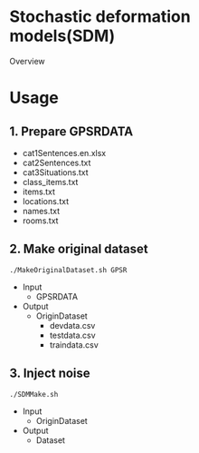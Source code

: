 Stochastic deformation models(SDM)
====

Overview

# Usage
## 1. Prepare GPSRDATA
- cat1Sentences.en.xlsx
- cat2Sentences.txt
- cat3Situations.txt
- class_items.txt
- items.txt
- locations.txt
- names.txt
- rooms.txt

## 2. Make original dataset
`./MakeOriginalDataset.sh GPSR`
 - Input
   - GPSRDATA
 - Output
   - OriginDataset
     - devdata.csv
     - testdata.csv
     - traindata.csv
## 3. Inject noise
`./SDMMake.sh`
 - Input
   - OriginDataset
 - Output
   - Dataset
